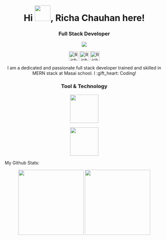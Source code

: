 
<h1 align="center">Hi <span><img width="50px" height="50px" src="https://media1.giphy.com/media/PjgnBBmpk2iwhv1IO6/200w.webp?cid=ecf05e47zcb0thagktxj6xoag3zisvcm92z1mgwr8hirvmcj&rid=200w.webp" /></span>, Richa Chauhan here!</h1>

<h3 align="center">Full Stack Developer</h3>
  
 <p align="center" height="50" width="50"  >
  <img src=https://miro.medium.com/max/1600/0*K2WLMTExLyida7OR.gif >
 </p> 
  
<p align="center">
<a href=https://richachauhan59.github.io/portfolio/ target="_blank"><img align="center" height="30px" width="30px" src=https://cdn.jsdelivr.net/npm/simple-icons@3.0.1/icons/dev-dot-to.svg alt="Richa Chauhan" height="20" width="20" /></a>
<a href=https://twitter.com/RichaCh00294122 target="_blank"><img align="center" height="30px" width="30px" src=https://cdn.jsdelivr.net/npm/simple-icons@3.0.1/icons/twitter.svg alt=" Richa Chauhan" height="20" width="20" /></a>
<a href=https://www.linkedin.com/in/richa-chauhan-b158a2180/ target="_blank"><img align="center" height="30px" width="30px" src=https://cdn.jsdelivr.net/npm/simple-icons@3.0.1/icons/linkedin.svg alt="Richa Chuahan" height="20" width="20" /></a>
</p>

<p align="center">
  I am a dedicated and passionate full stack developer trained and skilled in MERN stack at Masai school. I :gift_heart: Coding!
</p>
  
<h3 align="center">Tool & Technology</h3> 
 <p align="center">
  <img height="90px" src=https://user-images.githubusercontent.com/59872807/89734383-7827e580-da79-11ea-9840-299bc8b32335.jpg >
 </p> 
  <p  align="center">
    <img height="90px" src=https://user-images.githubusercontent.com/59872807/89734655-0bade600-da7b-11ea-91e3-a38a9d86eb25.jpg>
  </p>
  
  My Github Stats: 
  <p align='center'>
  <img src="https://github-readme-stats.vercel.app/api?username=richachauhan59&theme=dark&show_icons=true&count_private=true" height="207px" /> 
  <img src="https://github-readme-stats.vercel.app/api/top-langs/?username=richachauhan59&theme=dark" height="207px" />

</P>


<!--
**richachauhan59/richachauhan59** is a ✨ _special_ ✨ repository because its `README.md` (this file) appears on your GitHub profile.


Here are some ideas to get you started:

- 🔭 I’m currently working on ...
- 🌱 I’m currently learning ...
- 👯 I’m looking to collaborate on ...
- 🤔 I’m looking for help with ...
- 💬 Ask me about ...
- 📫 How to reach me: ...
- 😄 Pronouns: ...
- ⚡ Fun fact: ...
-->
